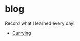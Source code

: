 # blog
Record what I learned every day!
 + [Currying](https://github.com/tingwei628/blog/blob/master/JavaScript-currying.md)
